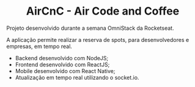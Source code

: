 <h1 align = "center"> AirCnC - Air Code and Coffee </h1>

Projeto desenvolvido durante a semana OmniStack da Rocketseat.

A aplicação permite realizar a reserva de spots, para desenvolvedores e empresas, em tempo real.

- Backend desenvolvido com NodeJS;
- Frontend desenvolvido com ReactJS;
- Mobile desenvolvido com React Native;
- Atualização em tempo real utilizando o socket.io.
